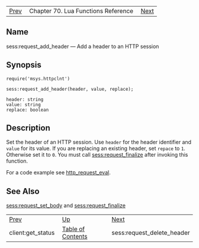 |     |     |     |
| --- | --- | --- |
| [Prev](lua.ref.client_get_status)  | Chapter 70. Lua Functions Reference |  [Next](lua.ref.sess_request_delete_header) |

<a name="lua.ref.sess_request_add_header"></a>
## Name

sess:request_add_header — Add a header to an HTTP session

<a name="idp15258048"></a>
## Synopsis

`require('msys.httpclnt')`

`sess:request_add_header(header, value, replace);`

```
header: string
value: string
replace: boolean
```
<a name="idp15261808"></a>
## Description

Set the header of an HTTP session. Use `header` for the header identifier and `value` for its value. If you are replacing an existing header, set `repace` to `1`. Otherwise set it to `0`. You must call [sess:request_finalize](lua.ref.sess_request_finalize "sess:request_finalize") after invoking this function.

For a code example see [http_request_eval](https://support.messagesystems.com/docs/web-push/push.http_request_eval).

<a name="idp15267824"></a>
## See Also

[sess:request_set_body](lua.ref.sess_request_set_body "sess:request_set_body") and [sess:request_finalize](lua.ref.sess_request_finalize "sess:request_finalize")

|     |     |     |
| --- | --- | --- |
| [Prev](lua.ref.client_get_status)  | [Up](lua.function.details) |  [Next](lua.ref.sess_request_delete_header) |
| client:get_status  | [Table of Contents](index) |  sess:request_delete_header |

